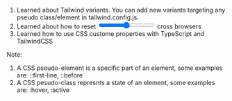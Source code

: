 1. Learned about Tailwind variants. You can add new variants targeting any pseudo class/element in tailwind.config.js.
2. Learned about how to reset <input type='range'> cross browsers
3. Learned how to use CSS custome properties with TypeScript and TailwindCSS

Note:

1. A CSS pseudo-element is a specific part of an element, some examples are: ::first-line, ::before
2. A CSS pesudo-class represnts a state of an element, some examples are: :hover, :active
